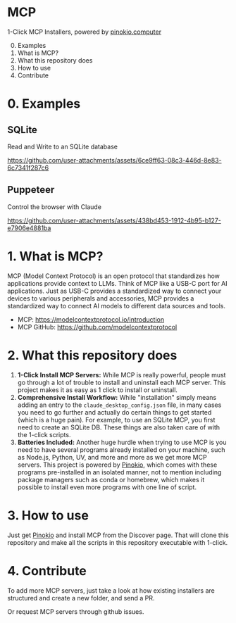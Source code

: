 # MCP

1-Click MCP Installers, powered by [pinokio.computer](https://pinokio.computer)

0. Examples
1. What is MCP?
2. What this repository does
3. How to use
4. Contribute


# 0. Examples

## SQLite

Read and Write to an SQLite database



https://github.com/user-attachments/assets/6ce9ff63-08c3-446d-8e83-6c7341f287c6



## Puppeteer

Control the browser with Claude



https://github.com/user-attachments/assets/438bd453-1912-4b95-b127-e7906e4881ba



# 1. What is MCP?

MCP (Model Context Protocol) is an open protocol that standardizes how applications provide context to LLMs. Think of MCP like a USB-C port for AI applications. Just as USB-C provides a standardized way to connect your devices to various peripherals and accessories, MCP provides a standardized way to connect AI models to different data sources and tools.

- MCP: https://modelcontextprotocol.io/introduction
- MCP GitHub: https://github.com/modelcontextprotocol

# 2. What this repository does

1. **1-Click Install MCP Servers:** While MCP is really powerful, people must go through a lot of trouble to install and uninstall each MCP server. This project makes it as easy as 1 click to install or uninstall.
2. **Comprehensive Install Workflow:** While "installation" simply means adding an entry to the `claude_desktop_config.json` file, in many cases you need to go further and actually do certain things to get started (which is a huge pain). For example, to use an SQLite MCP, you first need to create an SQLite DB. These things are also taken care of with the 1-click scripts.
3. **Batteries Included:** Another huge hurdle when trying to use MCP is you need to have several programs already installed on your machine, such as Node.js, Python, UV, and more and more as we get more MCP servers. This project is powered by [Pinokio](https://pinokio.computer), which comes with these programs pre-installed in an isolated manner, not to mention including package managers such as conda or homebrew, which makes it possible to install even more programs with one line of script.

# 3. How to use

Just get [Pinokio](https://pinokio.computer) and install MCP from the Discover page. That will clone this repository and make all the scripts in this repository executable with 1-click.


# 4. Contribute

To add more MCP servers, just take a look at how existing installers are structured and create a new folder, and send a PR.

Or request MCP servers through github issues.
